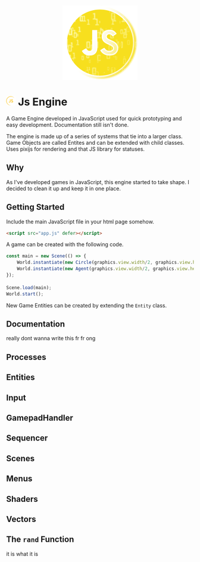 <p style="text-align:center" align="center">
    <img src="src/js.png"  width="200">
</p>

# <img src="src/js-simple.png"  width="25"> Js Engine
A Game Engine developed in JavaScript used for quick prototyping and easy development. Documentation still isn't done.

The engine is made up of a series of systems that tie into a larger class. Game Objects are called Entites and can be extended with child classes.
Uses pixijs for rendering and that JS library for statuses.

## Why
As I've developed games in JavaScript, this engine started to take shape. I decided to clean it up and keep it in one place.

## Getting Started

Include the main JavaScript file in your html page somehow.
```html
<script src="app.js" defer></script>
```

A game can be created with the following code.
```js
const main = new Scene(() => {
    World.instantiate(new Circle(graphics.view.width/2, graphics.view.height/2));
    World.instantiate(new Agent(graphics.view.width/2, graphics.view.height/2));
});

Scene.load(main);
World.start();
```

New Game Entities can be created by extending the `Entity` class.

## Documentation
really dont wanna write this fr fr ong

## Processes

## Entities

## Input

## GamepadHandler

## Sequencer

## Scenes

## Menus

## Shaders

## Vectors

## The `rand` Function

it is what it is
